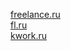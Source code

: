 [freelance.ru](https://freelance.ru/kostyarozh)  
[fl.ru](https://www.fl.ru/users/kosta7497/)  
[kwork.ru](https://kwork.ru/user/kosta7497)
